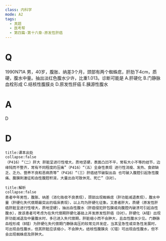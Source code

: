```yaml
---
class: 内科学
mode: A2
tags:
  - 真题
  - 医考帮
  - 第四篇-第十六章-原发性肝癌
---
```


# Q
1990N71A 男，40岁，腹胀、纳差3个月，颈部有两个蜘蛛痣，肝肋下4cm，质硬，腹水中量。抽出淡红色腹水少许，比重1.013。诊断可能是
A.肝硬化
B.门静脉血栓形成
C.结核性腹膜炎
D.原发性肝癌
E.胰源性腹水

# A
D
# D
```ad-note
title:课本出处
collapse:false
（P416）“（二）肝大 肝脏呈进行性增大，质地坚硬，表面凸凹不平，常有大小不等的结节，边缘钝而不整齐，常有不同程度的压痛”（P416）“（五）全身性表现 进行性消瘦、发热、食欲缺乏、乏力、营养不良和恶病质等”（P416）“（三）肝癌结节破裂出血 也可破入腹腔引起急性腹痛、腹膜刺激征和血性腹腔积液，大量出血可致休克、死亡”（D对）。
```

```ad-summary
title:解析
collapse:false
患者中年男性，腹胀、纳差（消化吸收不良表现），颈部出现蜘蛛痣（肝功能减退表现），腹水中量（肝硬化失代偿期最突出的临床表现），以上均为肝硬化征象。又患者肝大，质硬（原发性肝癌肝脏呈进行性增大，质地坚硬），抽出血性腹水（肝癌侵犯肝包膜或向腹腔内破溃可引起血性腹水），故该患者可考虑为在失代偿期肝硬化基础上并发原发性肝癌（D对）。肝硬化（A错）出现肝功能减退及中量腹水时，多已进入失代偿期，肝脏缩小而不会肿大，且血性腹水少见。门静脉血栓形成（B错）为肝硬化失代偿期门静脉高压的较常见并发症，当其呈急性或亚急性发展时，可出现血性腹水，但其肝脏应该缩小，不会肿大。结核性腹膜炎（C错）可出现血性腹水，但不会出现蜘蛛痣及肝肿大。
```

